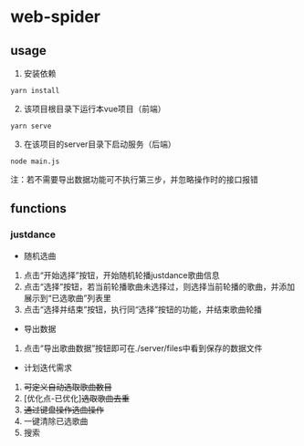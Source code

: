 # web-spider

## usage
1. 安装依赖
```
yarn install
```
2. 该项目根目录下运行本vue项目（前端）
```
yarn serve
```
3. 在该项目的server目录下启动服务（后端）
```
node main.js
```
注：若不需要导出数据功能可不执行第三步，并忽略操作时的接口报错

## functions
### justdance
* 随机选曲
1. 点击“开始选择”按钮，开始随机轮播justdance歌曲信息
2. 点击“选择”按钮，若当前轮播歌曲未选择过，则选择当前轮播的歌曲，并添加展示到“已选歌曲”列表里
3. 点击“选择并结束”按钮，执行同“选择”按钮的功能，并结束歌曲轮播
* 导出数据
1. 点击“导出歌曲数据”按钮即可在./server/files中看到保存的数据文件
* 计划迭代需求
1. ~~可定义自动选取歌曲数目~~
2. [优化点-已优化]~~选取歌曲去重~~
3. ~~通过键盘操作选曲操作~~
4. 一键清除已选歌曲
5. 搜索
